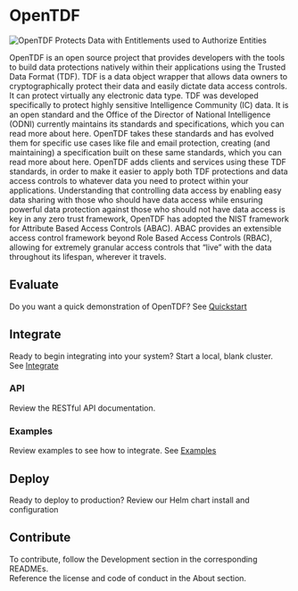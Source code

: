# OpenTDF 

![OpenTDF Protects Data with Entitlements used to Authorize Entities](resource/opentdf-overview.png)

OpenTDF is an open source project that provides developers with the tools to build data protections natively within their applications using the Trusted Data Format (TDF). 
TDF is a data object wrapper that allows data owners to cryptographically protect their data and easily dictate data access controls. It can protect virtually any electronic data type.
TDF was developed specifically to protect highly sensitive Intelligence Community (IC) data. It is an open standard and the Office of the Director of National Intelligence (ODNI) currently maintains its standards and specifications, which you can read more about here. 
OpenTDF takes these standards and has evolved them for specific use cases like file and email protection, creating (and maintaining) a specification built on these same standards, which you can read more about here.
OpenTDF adds clients and services using these TDF standards, in order to make it easier to apply both TDF protections and data access controls to whatever data you need to protect within your applications. 
Understanding that controlling data access by enabling easy data sharing with those who should have data access while ensuring powerful data protection against those who should not have data access is key in any zero trust framework, OpenTDF has adopted the NIST framework for Attribute Based Access Controls (ABAC). ABAC provides an extensible access control framework beyond Role Based Access Controls (RBAC), allowing for extremely granular access controls that “live” with the data throughout its lifespan, wherever it travels. 

## Evaluate

Do you want a quick demonstration of OpenTDF? See [Quickstart](quickstart)

## Integrate

Ready to begin integrating into your system?  Start a local, blank cluster.   
See [Integrate](integrate)


### API

Review the RESTful API documentation.

### Examples

Review examples to see how to integrate. See [Examples](examples)

## Deploy

Ready to deploy to production? Review our Helm chart install and configuration

## Contribute

To contribute, follow the Development section in the corresponding READMEs.   
Reference the license and code of conduct in the About section.
